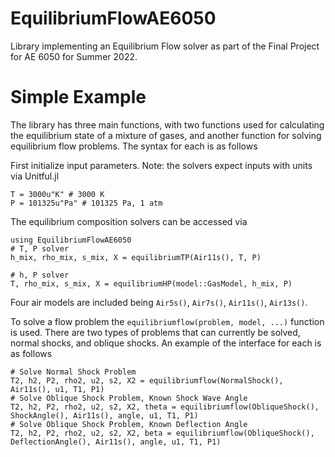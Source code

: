 # EquilibriumFlowAE6050

Library implementing an Equilibrium Flow solver as part of the Final Project for AE 6050 for Summer 2022.

# Simple Example

The library has three main functions, with two functions used for calculating the equilibrium state of a mixture of gases, and another function for solving equilibrium flow problems. The syntax for each is as follows 

First initialize input parameters. Note: the solvers expect inputs with units via Unitful.jl
```
T = 3000u"K" # 3000 K
P = 101325u"Pa" # 101325 Pa, 1 atm
```

The equilibrium composition solvers can be accessed via
```
using EquilibriumFlowAE6050
# T, P solver
h_mix, rho_mix, s_mix, X = equilibriumTP(Air11s(), T, P)

# h, P solver
T, rho_mix, s_mix, X = equilibriumHP(model::GasModel, h_mix, P)
```
Four air models are included being ```Air5s()```, ```Air7s()```, ```Air11s()```, ```Air13s()```.

To solve a flow problem the ```equilibriumflow(problem, model, ...)``` function is used. There are two types of problems that can currently be solved, normal shocks, and oblique shocks. An example of the interface for each is as follows
```
# Solve Normal Shock Problem
T2, h2, P2, rho2, u2, s2, X2 = equilibriumflow(NormalShock(), Air11s(), u1, T1, P1)
# Solve Oblique Shock Problem, Known Shock Wave Angle
T2, h2, P2, rho2, u2, s2, X2, theta = equilibriumflow(ObliqueShock(), ShockAngle(), Air11s(), angle, u1, T1, P1)
# Solve Oblique Shock Problem, Known Deflection Angle
T2, h2, P2, rho2, u2, s2, X2, beta = equilibriumflow(ObliqueShock(), DeflectionAngle(), Air11s(), angle, u1, T1, P1)
```
